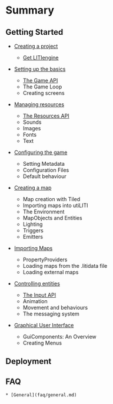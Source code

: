 # Summary

## Getting Started
* [Creating a project](creating-a-project/README.md)
    * [Get LITIengine](creating-a-project/get-litiengine.md)

* [Setting up the basics](basic-setup/README.md)
    * [The Game API](basic-setup/game-class.md)
    * The Game Loop
    * Creating screens

* [Managing resources](managing-resources/README.md)
    * [The Resources API](managing-resources/resources-api.md)
    * Sounds
    * Images
    * Fonts
    * Text

* [Configuring the game](game-configuration/README.md)
    * Setting Metadata
    * Configuration Files
    * Default behaviour

* [Creating a map](map-creation/README.md)
    * Map creation with Tiled
    * Importing maps into utiLITI
    * The Environment
    * MapObjects and Entities
    * Lighting
    * Triggers
    * Emitters

* [Importing Maps](importing-maps/README.md)
    * PropertyProviders
    * Loading maps from the .litidata file
    * Loading external maps

* [Controlling entities](controlling-entities/README.md)
    * [The Input API](controlling-entities/input.md)
    * Animation
    * Movement and behaviours
    * The messaging system

* [Graphical User Interface](graphical-user-interface/README.md)
    * GuiComponents: An Overview
    * Creating Menus

## Deployment

## FAQ
    * [General](faq/general.md)
